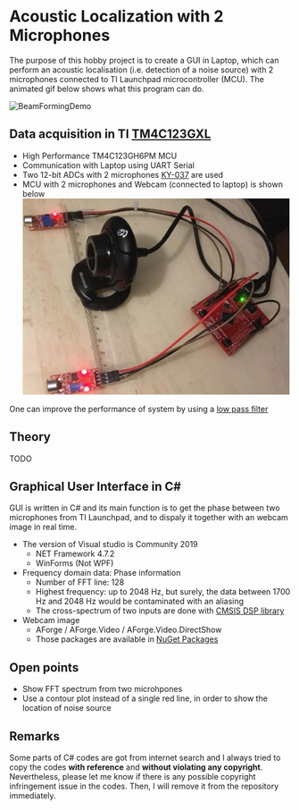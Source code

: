 # Acoustic Localization with 2 Microphones
The purpose of this hobby project is to create a GUI in Laptop, which can perform an acoustic localisation (i.e. detection of a noise source) with 2 microphones connected to TI Launchpad microcontroller (MCU). The animated gif below shows what this program can do.

![BeamFormingDemo](Demo/Beamforming_500Hz.gif)

## Data acquisition in TI [TM4C123GXL](https://www.ti.com/tool/EK-TM4C123GXL)
- High Performance TM4C123GH6PM MCU
- Communication with Laptop using UART Serial
- Two 12-bit ADCs with 2 microphones [KY-037](http://sensorkit.en.joy-it.net/index.php?title=KY-037_Microphone_sensor_module_(high_sensitivity)) are used
- MCU with 2 microphones and Webcam (connected to laptop) is shown below
![System](Demo/Picture_BeamForming.jpg)

One can improve the performance of system by using a [low pass filter](https://github.com/Hoi-Jeon/Live-FFT/blob/master/Analog%20Low%20Pass%20Filter/LPF_Circuit.png)

## Theory
TODO


## Graphical User Interface in C#
GUI is written in C# and its main function is to get the phase between two microphones from TI Launchpad, and to dispaly it together with an webcam image in real time.
- The version of Visual studio is Community 2019
  - NET Framework 4.7.2
  - WinForms (Not WPF)
- Frequency domain data: Phase information
  - Number of FFT line: 128
  - Highest frequency: up to 2048 Hz, but surely, the data between 1700 Hz and 2048 Hz would be contaminated with an aliasing
  - The cross-spectrum of two inputs are done with [CMSIS DSP library](https://www.ti.com/lit/an/spma041g/spma041g.pdf?ts=1591993440214&ref_url=https%253A%252F%252Fwww.google.de%252F)
- Webcam image
  - AForge / AForge.Video / AForge.Video.DirectShow
  - Those packages are available in [NuGet Packages](https://www.nuget.org/packages/AForge/)

## Open points
- Show FFT spectrum from two microhpones
- Use a contour plot instead of a single red line, in order to show the location of noise source

## Remarks
Some parts of C# codes are got from internet search and I always tried to copy the codes **with reference** and **without violating any copyright**. Nevertheless, please let me know if there is any possible copyright infringement issue in the codes. Then, I will remove it from the repository immediately.
